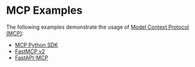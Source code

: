 # MCP Examples

The following examples demonstrate the usage of [Model Context Protocol (MCP)](https://modelcontextprotocol.io):

- [MCP Python SDK](mcp_python_sdk)
- [FastMCP v2](fastmcp)
- [FastAPI-MCP](fastapi_mcp)

